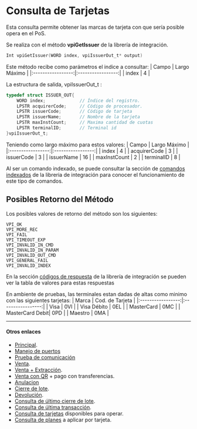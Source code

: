 # Consulta de Tarjetas
Esta consulta permite obtener las marcas de tarjeta con que sería posible opera en el PoS.

Se realiza con el método **vpiGetIssuer** de la librería de integración.
````c
Int vpiGetIssuer(WORD index, vpiIssuerOut_t* output)
````

Este método recibe como parámetros el indice a consultar:
|       Campo       |   Largo Máximo    |
|:-----------------:|:-----------------:|
|   index		    |        4          |

La estructura de salida, vpiIssuerOut_t :

````c
typedef struct ISSUER_OUT{   
	WORD index;             // Índice del registro.	 
	LPSTR acquirerCode;     // Código de procesador.   
	LPSTR issuerCode;       // Código de tarjeta   
	LPSTR issuerName;       // Nombre de la tarjeta   
	LPSTR maxInstCount;     // Maxima cantidad de cuotas
	LPSTR terminalID;       // Terminal id
}vpiIssuerOut_t;
````
Teniendo como largo máximo para estos valores:
|       Campo       |   Largo Máximo    |
|:-----------------:|:-----------------:|
|   index		    |        4          |
|   acquirerCode    |        3          |
|   issuerCode      |        3          |
|   issuerName	    |        16	        |
|	maxInstCount	|		 2			|
|   terminalID	    |        8          |


Al ser un comando indexado, se puede consultar la sección de [comandos indexados](../Libreria/comandosIndexados.md) de la libreria de integración para conocer el funcionamiento de este tipo de comandos.

## Posibles Retorno del Método
Los posibles valores de retorno del método son los siguientes:
````
VPI_OK
VPI_MORE_REC
VPI_FAIL
VPI_TIMEOUT_EXP
VPI_INVALID_IN_CMD 
VPI_INVALID_IN_PARAM
VPI_INVALID_OUT_CMD
VPI_GENERAL_FAIL
VPI_INVALID_INDEX
````
En la sección [códigos de respuesta](../Libreria/codigosRespuesta.md) de la librería de integración se pueden ver la tabla de valores para estas respuestas

En ambiente de pruebas, las terminales estan dadas de altas como minimo con las siguientes tarjetas:
|       Marca       |  Cod. de Tarjeta  |
|:-----------------:|:-----------------:|
|   Visa		    |        0VI        |
|   Visa Débito     |        0EL        |
|   MasterCard      |        0MC        |
|   MasterCard Debit|        0PD        |
|	Maestro			|		 0MA		|

---
#### Otros enlaces
- [Principal](../README.md).
- [Manejo de puertos](./Puertos.md)
- [Prueba de comunicación](./ComTest.md)
- [Venta](./Venta.md).
- [Venta + Extracción](./Venta+Extracción.md).
- [Venta con QR](./VentaQR.md) + pago con transferencias.
- [Anulacion](./Anulacion.md)
- [Cierre de lote](./cierreLote.md).
- [Devolución](./Devolucion.md).
- [Consulta de último cierre de lote](./consultaCierre.md).
- [Consulta de última transacción](./consultaUltTransaccion.md).
- [Consulta de tarjetas](./consultaTarjetas.md) disponibles para operar.
- [Consulta de planes](./consultaPlanes.md) a aplicar por tarjeta.